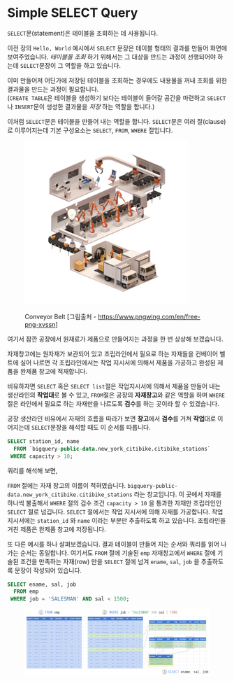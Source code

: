 # Simple SELECT Query

`SELECT`문(statement)은 테이블을 조회하는 데 사용됩니다.

이전 장의 `Hello, World` 예시에서 `SELECT` 문장은 테이블 형태의 결과를 만들어 화면에 보여주었습니다.  _테이블을 조회_ 하기 위해서는 그 대상을 만드는 과정이 선행되어야 하는데 `SELECT`문장이 그 역할을 하고 있습니다.

이미 만들어져 어딘가에 저장된 테이블을 조회하는 경우에도 내용물을 꺼내 조회를 위한 결과물을 만드는 과정이 필요합니다.  
(`CREATE TABLE`은 테이블을 생성하기 보다는 테이블이 들어갈 공간을 마련하고 `SELECT`나 `INSERT`문이 생성한 결과물을 _저장_ 하는 역할을 합니다.)

이처럼 `SELECT`문은 테이블을 만들어 내는 역할을 합니다. `SELECT`문은 여러 절(clause)로 이루어지는데 기본 구성요소는 `SELECT`, `FROM`, `WHERE` 절입니다.

<figure><img src="../.gitbook/assets/conveyor.png" alt="" width="375"><figcaption><p>Conveyor Belt [그림출처 - <a href="https://www.pngwing.com/en/free-png-xvssn">https://www.pngwing.com/en/free-png-xvssn</a>]</p></figcaption></figure>

여기서 잠깐 공장에서 원재료가 제품으로 만들어지는 과정을 한 번 상상해 보겠습니다.

자재창고에는 원자재가 보관되어 있고 조립라인에서 필요로 하는 자재들을 컨베이어 벨트에 실어 나르면 각 조립라인에서는 작업 지시서에 의해서 제품을 가공하고 완성된 제품을 완제품 창고에 적재합니다.

비유하자면 `SELECT` 혹은 `SELECT list`절은 작업지시서에 의해서 제품을 만들어 내는 생산라인의 **작업대**로 볼 수 있고, `FROM`절은 공장의 **자재창고**와 같은 역할을 하며  `WHERE`절은 라인에서 필요로 하는 자재만을 나르도록 **검수**를 하는 곳이라 할 수 있겠습니다.

공장 생산라인 비유에서 자재의 흐름을 따라가 보면 **창고**에서 **검수**를 거쳐 **작업**대로 이어지는데 `SELECT`문장을 해석할 때도 이 순서를 따릅니다.

```sql
SELECT station_id, name
  FROM `bigquery-public-data.new_york_citibike.citibike_stations`
 WHERE capacity > 10;
```

쿼리를 해석해 보면,

`FROM` 절에는 자재 창고의 이름이 적혀였습니다.  `bigquery-public-data.new_york_citibike.citibike_stations` 라는 창고입니다. 이 곳에서 자재를 하나씩 불출해서 `WHERE` 절의 검수 조건 `capacity > 10` 을 통과한 자재만 조립라인인 `SELECT` 절로 넘깁니다. `SELECT` 절에서는 작업 지시서에 의해 자재를 가공합니다. 작업 지시서에는 `station_id` 와 `name` 이라는 부분만 추출하도록 하고 있습니다. 조립라인을 거친 제품은 완제품 창고에 저장됩니다.

또 다른 예시를 하나 살펴보겠습니다.  결과 테이블이 만들어 지는 순서와 쿼리를 읽어 나가는 순서는 동일합니다.  여기서도 `FROM` 절에 기술된 `emp` 자재창고에서 `WHERE` 절에 기술된 조건을 만족하는 자재(row) 만을 `SELECT` 절에 넘겨 `ename`, `sal`, `job` 을 추출하도록 문장이 작성되어 있습니다.

```sql
SELECT ename, sal, job
  FROM emp
 WHERE job = 'SALESMAN' AND sal < 1500;
 ```
 
<figure><img src="../.gitbook/assets/image.png" alt=""><figcaption></figcaption></figure>
